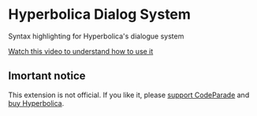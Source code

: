 # Hyperbolica Dialog System

Syntax highlighting for Hyperbolica's dialogue system

[Watch this video to understand how to use it](https://www.youtube.com/watch?v=DlL_20x0QH8)

## Imortant notice

This extension is not official. If you like it, please [support CodeParade](https://www.youtube.com/c/CodeParade/community) and [buy Hyperbolica](https://store.steampowered.com/app/1256230/Hyperbolica/).
